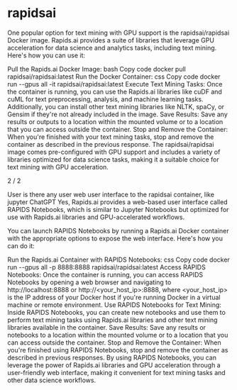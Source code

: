 # rapidsai

One popular option for text mining with GPU support is the rapidsai/rapidsai Docker image. Rapids.ai provides a suite of libraries that leverage GPU acceleration for data science and analytics tasks, including text mining. Here's how you can use it:

Pull the Rapids.ai Docker Image:
bash
Copy code
docker pull rapidsai/rapidsai:latest
Run the Docker Container:
css
Copy code
docker run --gpus all -it rapidsai/rapidsai:latest
Execute Text Mining Tasks:
Once the container is running, you can use the Rapids.ai libraries like cuDF and cuML for text preprocessing, analysis, and machine learning tasks. Additionally, you can install other text mining libraries like NLTK, spaCy, or Gensim if they're not already included in the image.
Save Results:
Save any results or outputs to a location within the mounted volume or to a location that you can access outside the container.
Stop and Remove the Container:
When you're finished with your text mining tasks, stop and remove the container as described in the previous response.
The rapidsai/rapidsai image comes pre-configured with GPU support and includes a variety of libraries optimized for data science tasks, making it a suitable choice for text mining with GPU acceleration.


2 / 2

User
is there any user web user interface to the rapidsai container, like jupyter
ChatGPT
Yes, Rapids.ai provides a web-based user interface called RAPIDS Notebooks, which is similar to Jupyter Notebooks but optimized for use with Rapids.ai libraries and GPU-accelerated workflows.

You can launch RAPIDS Notebooks by running a Rapids.ai Docker container with the appropriate options to expose the web interface. Here's how you can do it:

Run the Rapids.ai Container with RAPIDS Notebooks:
css
Copy code
docker run --gpus all -p 8888:8888 rapidsai/rapidsai:latest
Access RAPIDS Notebooks:
Once the container is running, you can access RAPIDS Notebooks by opening a web browser and navigating to http://localhost:8888 or http://<your_host_ip>:8888, where <your_host_ip> is the IP address of your Docker host if you're running Docker in a virtual machine or remote environment.
Use RAPIDS Notebooks for Text Mining:
Inside RAPIDS Notebooks, you can create new notebooks and use them to perform text mining tasks using Rapids.ai libraries and other text mining libraries available in the container.
Save Results:
Save any results or notebooks to a location within the mounted volume or to a location that you can access outside the container.
Stop and Remove the Container:
When you're finished using RAPIDS Notebooks, stop and remove the container as described in previous responses.
By using RAPIDS Notebooks, you can leverage the power of Rapids.ai libraries and GPU acceleration through a user-friendly web interface, making it convenient for text mining tasks and other data science workflows.
